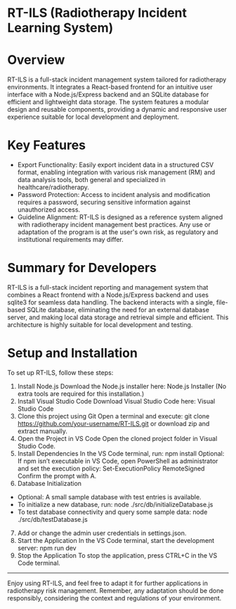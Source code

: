 # RT-ILS (Radiotherapy Incident Learning System)
# Overview
RT-ILS is a full-stack incident management system tailored for radiotherapy environments. It integrates a React-based frontend for an intuitive user interface with a Node.js/Express backend and an SQLite database for efficient and lightweight data storage. The system features a modular design and reusable components, providing a dynamic and responsive user experience suitable for local development and deployment.
# Key Features
-	Export Functionality: Easily export incident data in a structured CSV format, enabling integration with various risk management (RM) and data analysis tools, both general and specialized in healthcare/radiotherapy.
-	Password Protection: Access to incident analysis and modification requires a password, securing sensitive information against unauthorized access.
-	Guideline Alignment: RT-ILS is designed as a reference system aligned with radiotherapy incident management best practices. Any use or adaptation of the program is at the user's own risk, as regulatory and institutional requirements may differ.
# Summary for Developers
RT-ILS is a full-stack incident reporting and management system that combines a React frontend with a Node.js/Express backend and uses sqlite3 for seamless data handling. The backend interacts with a single, file-based SQLite database, eliminating the need for an external database server, and making local data storage and retrieval simple and efficient. This architecture is highly suitable for local development and testing.
# Setup and Installation
To set up RT-ILS, follow these steps:
1.	Install Node.js
Download the Node.js installer here: Node.js Installer
(No extra tools are required for this installation.)
2.	Install Visual Studio Code
Download Visual Studio Code here: Visual Studio Code
3.	Clone this project using Git
Open a terminal and execute:
git clone https://github.com/your-username/RT-ILS.git
or download zip and extract manually.
4.	Open the Project in VS Code
Open the cloned project folder in Visual Studio Code.
5.	Install Dependencies
In the VS Code terminal, run:
npm install
Optional: If npm isn’t executable in VS Code, open PowerShell as administrator and set the execution policy:
Set-ExecutionPolicy RemoteSigned
Confirm the prompt with A.
6.	Database Initialization
-	Optional: A small sample database with test entries is available.
-	To initialize a new database, run:
node ./src/db/initializeDatabase.js
-	To test database connectivity and query some sample data:
node ./src/db/testDatabase.js
7.	Add or change the admin user credentials in settings.json.
8.	Start the Application
In the VS Code terminal, start the development server:
npm run dev
9.	Stop the Application
To stop the application, press CTRL+C in the VS Code terminal.
________________________________________
Enjoy using RT-ILS, and feel free to adapt it for further applications in radiotherapy risk management. Remember, any adaptation should be done responsibly, considering the context and regulations of your environment.
